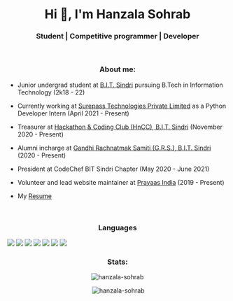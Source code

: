 
<h1 align="center">Hi 👋, I'm Hanzala Sohrab</h1>
<h3 align="center">Student | Competitive programmer | Developer</h3>

<br>
<h3 align="center">About me:</h3>

- Junior undergrad student at [B.I.T. Sindri](https://bitsindri.ac.in/) pursuing B.Tech in Information Technology (2k18 - 22)

- Currently working at [Surepass Technologies Private Limited](https://surepass.io/) as a Python Developer Intern (April 2021 - Present)

- Treasurer at [Hackathon & Coding Club (HnCC), B.I.T. Sindri](https://hnccbits.com/) (November 2020 - Present)

- Alumni incharge at [Gandhi Rachnatmak Samiti (G.R.S.), B.I.T. Sindri](https://www.facebook.com/grsclubsindri/) (2020 - Present)

- President at CodeChef BIT Sindri Chapter (May 2020 - June 2021)

- Volunteer and lead website maintainer at [Prayaas India](https://prayaasindia.org/) (2019 - Present)

- My [Resume](https://drive.google.com/file/d/1iecRXanRLC0uyIk2fgO6Jl422WRHANfJ/view?usp=sharing)

<br>

<h3 align="center">Languages</h3>
<span><img src="https://img.shields.io/badge/Python-3776AB?style=for-the-badge&logo=python&logoColor=white"></span>
<span><img src="https://img.shields.io/badge/C-00599C?style=for-the-badge&logo=c&logoColor=white"></span>
<span><img src="https://img.shields.io/badge/C%2B%2B-00599C?style=for-the-badge&logo=c%2B%2B&logoColor=white"></span>
<span><img src="https://img.shields.io/badge/Java-ED8B00?style=for-the-badge&logo=java&logoColor=white"></span>
<span><img src="https://img.shields.io/badge/HTML5-E34F26?style=for-the-badge&logo=html5&logoColor=white"></span>
<span><img src="https://img.shields.io/badge/CSS3-1572B6?style=for-the-badge&logo=css3&logoColor=white"></span>
<span><img src="https://img.shields.io/badge/JavaScript-F7DF1E?style=for-the-badge&logo=javascript&logoColor=black"></span>

<h3 align="center">Stats:</h3>

<p align="center"><img src="https://github-readme-stats.vercel.app/api/top-langs?username=hanzala-sohrab&show_icons=true&locale=en&layout=compact" alt="hanzala-sohrab" /></p>


<p align="center">&nbsp;<img src="https://github-readme-stats.vercel.app/api?username=hanzala-sohrab&count_private=true" alt="hanzala-sohrab" /></p>



